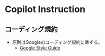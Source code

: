 # Copilot Instruction

## コーディング規約

- 原則はGoogleのコーディング規約に準ずる。
  - [Google Style Guide](https://google.github.io/styleguide/)
